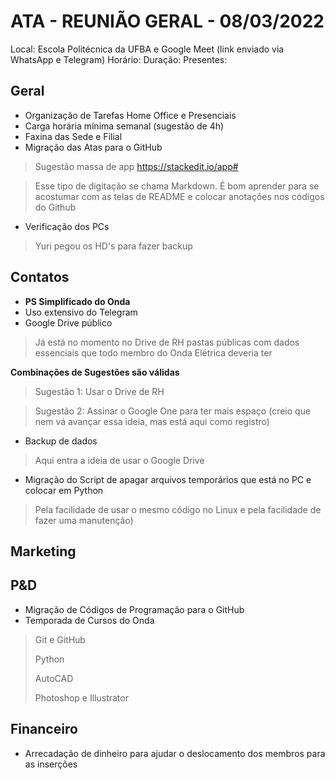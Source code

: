 #  ATA - REUNIÃO GERAL - 08/03/2022

Local: Escola Politécnica da UFBA e Google Meet (link enviado via WhatsApp e Telegram)
Horário:
Duração:
Presentes:

##  Geral
 - Organização de Tarefas Home Office e Presenciais
 - Carga horária mínima semanal (sugestão de 4h)
 - Faxina das Sede e Filial
 - Migração das Atas para o GitHub
 >Sugestão massa de app https://stackedit.io/app#

>Esse tipo de digitação se chama Markdown. É bom aprender para se acostumar com as telas de README e colocar anotações nos códigos do Github
 - Verificação dos PCs
 > Yuri pegou os HD's para fazer backup
 


##  Contatos
- **PS Simplificado do Onda** 
- Uso extensivo do Telegram
- Google Drive público 
> Já está no momento no Drive de RH pastas públicas com dados essenciais que todo membro do Onda Elétrica deveria ter

**Combinações de Sugestões são válidas**
 
 > Sugestão 1: Usar o Drive de RH


> Sugestão 2: Assinar o Google One para ter mais espaço (creio que nem vá avançar essa ideia, mas está aqui como registro)
> 
- Backup de dados
 > Aqui entra a ideia de usar o Google Drive

- Migração do Script de apagar arquivos temporários que está no PC e colocar em Python 

>Pela facilidade de usar o mesmo código no Linux e pela facilidade de fazer uma manutenção)




##  Marketing

##  P&D
- Migração de Códigos de Programação para o GitHub
- Temporada de Cursos do Onda
> Git e GitHub
> 
> Python
> 
> AutoCAD
> 
> Photoshop e Illustrator


##  Financeiro

- Arrecadação de dinheiro para ajudar o deslocamento dos membros para as inserções
<!--stackedit_data:
eyJoaXN0b3J5IjpbLTUxNTAwOTUzOV19
-->